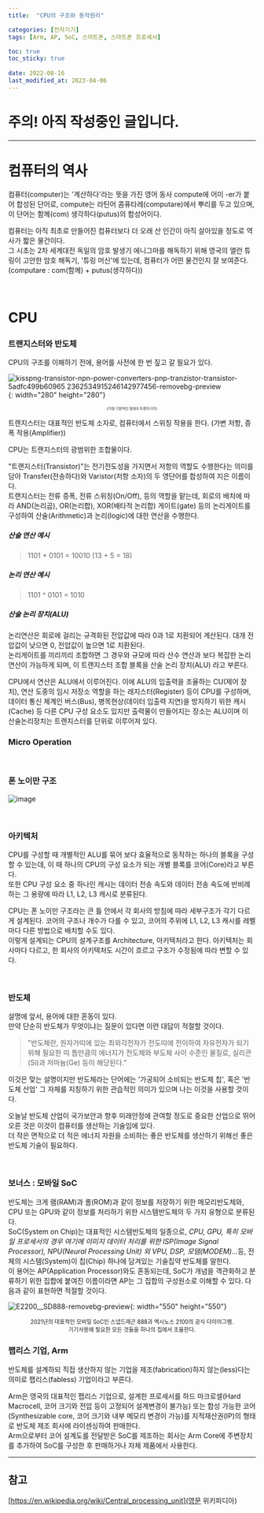 ```yaml
---
title:  "CPU의 구조와 동작원리"

categories: [전자기기]
tags: [Arm, AP, SoC, 스마트폰, 스마트폰 프로세서]

toc: true
toc_sticky: true
 
date: 2022-08-16
last_modified_at: 2023-04-06
---
```


# 주의! 아직 작성중인 글입니다.

---

# 컴퓨터의 역사 

컴퓨터(computer)는 '계산하다'라는 뜻을 가진 영어 동사 compute에 어미 -er가 붙어 합성된 단어로, compute는 라틴어 콤퓨타레(computare)에서 뿌리를 두고 있으며, 이 단어는 함께(com) 생각하다(putus)의 합성어이다.  

컴퓨터는 아직 최초로 만들어진 컴퓨터보다 더 오래 산 인간이 아직 살아있을 정도로 역사가 짧은 물건이다.  
그 시초는 2차 세계대전 독일의 암호 발생기 에니그마를 해독하기 위해 영국의 앨런 튜링이 고안한 암호 해독기, '튜링 머신'에 있는데, 컴퓨터가 어떤 물건인지 잘 보여준다. (computare : com(함께) + putus(생각하다))

<br>

# CPU 

### 트랜지스터와 반도체 

CPU의 구조를 이해하기 전에, 용어를 사전에 한 번 짚고 갈 필요가 있다.  

![kisspng-transistor-npn-power-converters-pnp-tranzistor-transistor-5adfc499b60965 2362534915246142977456-removebg-preview](https://user-images.githubusercontent.com/96360829/185552492-4b22d826-3033-46f3-b770-1c4d0410ef9e.png){: width="280" height="280"}
<div style="font-size:50%"><center>《가장 기본적인 형태의 트랜지스터》</center></div>

트랜지스터는 대표적인 반도체 소자로, 컴퓨터에서 스위칭 작용을 한다. (가변 저항, 증폭 작용(Amplifier))

CPU는 트랜지스터의 광범위한 조합물이다.  

"트랜지스터(Transistor)"는 전기전도성을 가지면서 저항의 역할도 수행한다는 의미를 담아 Transfer(전송하다)와 Varistor(저항 소자)의 두 영단어를 합성하여 지은 이름이다.  
트랜지스터는 전류 증폭, 전류 스위칭(On/Off), 등의 역할을 맡는데, 회로의 배치에 따라 AND(논리곱), OR(논리합), XOR(배타적 논리합) 게이트(gate) 등의 논리게이트를 구성하여 산술(Arithmetic)과 논리(logic)에 대한 연산을 수행한다.

##### 산술 연산 예시  

>  1101 + 0101 = 10010 (13 + 5 = 18)

##### 논리 연산 예시  

> 1101 ^ 0101 = 1010

##### 산술 논리 장치(ALU)  

논리연산은 회로에 걸리는 규격화된 전압값에 따라 0과 1로 치환되어 계산된다. 대개 전압값이 낮으면 0, 전압값이 높으면 1로 치환된다.  
논리게이트를 끼리끼리 조합하면 그 경우와 규모에 따라 산수 연산과 보다 복잡한 논리연산이 가능하게 되며, 이 트랜지스터 조합 블록을 산술 논리 장치(ALU) 라고 부른다.  

CPU에서 연산은 ALU에서 이루어진다. 이에 ALU의 입출력을 조율하는 CU(제어 장치), 연산 도중의 임시 저장소 역할을 하는 레지스터(Register) 등이 CPU를 구성하며, 데이터 통신 체계인 버스(Bus), 병목현상(데이터 입출력 지연)을 방지하기 위한 캐시(Cache) 등 다른 CPU 구성 요소도 있지만 출력물이 만들어지는 장소는 ALU이며 이 산술논리장치는 트랜지스터를 단위로 이루어져 있다.  

### Micro Operation

<br>

### 폰 노이만 구조

![image](https://user-images.githubusercontent.com/96360829/207779572-dcc5ce18-71d5-460b-9e9a-2c3bc5725a74.png)

<br>

### 아키텍처

CPU를 구성할 때 개별적인 ALU를 묶어 보다 효율적으로 동작하는 하나의 블록을 구성할 수 있는데, 이 때 하나의 CPU의 구성 요소가 되는 개별 블록를 코어(Core)라고 부른다.  
또한 CPU 구성 요소 중 하나인 캐시는 데이터 전송 속도와 데이터 전송 속도에 반비례하는 그 용량에 따라 L1, L2, L3 캐시로 분류된다.

CPU는 폰 노이만 구조라는 큰 틀 안에서 각 회사의 방침에 따라 세부구조가 각기 다르게 설계된다. 
코어의 구조나 개수가 다를 수 있고, 코어의 주위에 L1, L2, L3 캐시를 레벨마다 다른 방법으로 배치할 수도 있다.  
이렇게 설계되는 CPU의 설계구조를 Architecture, 아키텍처라고 한다. 아키텍처는 회사마다 다르고, 한 회사의 아키텍처도 시간이 흐르고 구조가 수정됨에 따라 변할 수 있다.

<br>

### 반도체 

설명에 앞서, 용어에 대한 혼동이 있다.  
만약 단순히 반도체가 무엇이냐는 질문이 있다면 이런 대답이 적절할 것이다.

> "반도체란, 원자가띠에 있는 최외각전자가 전도띠에 전이하여 자유전자가 되기 위해 필요한 띠 틈만큼의 에너지가 전도체와 부도체 사이 수준인 물질로, 실리콘(Si)과 저마늄(Ge) 등이 해당된다."

이것은 맞는 설명이지만 반도체라는 단어에는 '가공되어 소비되는 반도체 칩', 혹은 '반도체 산업' 그 자체를 지칭하기 위한 관습적인 의미가 있으며 나는 이것을 사용할 것이다.  

오늘날 반도체 산업이 국가보안과 향후 미래안정에 관여할 정도로 중요한 산업으로 뛰어오른 것은 이것이 컴퓨터를 생산하는 기술임에 있다.  
더 작은 면적으로 더 적은 에너지 자원을 소비하는 좋은 반도체를 생산하기 위해선 좋은 반도체 기술이 필요하다.  

<br>

### 보너스 : 모바일 SoC 

반도체는 크게 램(RAM)과 롬(ROM)과 같이 정보를 저장하기 위한 메모리반도체와, CPU 또는 GPU와 같이 정보를 처리하기 위한 시스템반도체의 두 가지 유형으로 분류된다.  
SoC(System on Chip)는 대표적인 시스템반도체의 일종으로, <i>CPU, GPU, 특히 모바일 프로세서의 경우 여기에 이미지 데이터 처리를 위한 ISP(Image Signal Processor), NPU(Neural Processing Unit) 외 VPU, DSP, 모뎀(MODEM)...</i>등, 전체의 시스템(System)이 칩(Chip) 하나에 담겨있는 기술집약 반도체를 말한다.  
이 용어는 AP(Application Processor)와도 혼동되는데, SoC가 개념을 객관화하고 분류하기 위한 집합에 붙여진 이름이라면 AP는 그 집합의 구성원소로 이해할 수 있다. 다음과 같이 표현하면 적절할 것이다.

![E2200__SD888-removebg-preview](https://user-images.githubusercontent.com/96360829/185637458-0e5cef53-ad34-4e4b-9221-08197eebf8ee.png){: width="550" height="550"}
<div style = "font-size:80%" ><center>2021년의 대표적인 모바일 SoC인 스냅드래곤 888과 엑시노스 2100의 공식 다이어그램.</center></div>
<div style = "font-size:80%" ><center>기기사용에 필요한 모든 것들을 하나의 칩에서 조율한다.</center></div>

### 팹리스 기업, Arm 

반도체를 설계하되 직접 생산하지 않는 기업을 제조(fabrication)하지 않는(less)다는 의미로 팹리스(fabless) 기업이라고 부른다.

Arm은 영국의 대표적인 팹리스 기업으로, 설계한 프로세서를 하드 마크로셀(Hard Macrocell, 코어 크기와 전압 등이 고정되어 설계변경이 불가능) 또는 합성 가능한 코어(Synthesizable core, 코어 크기와 내부 메모리 변경이 가능)를 지적재산권(IP)의 형태로 반도체 제조 회사에 라이센싱하여 판매한다.  
Arm으로부터 코어 설계도를 전달받은 SoC를 제조하는 회사는 Arm Core에 주변장치를 추가하여 SoC를 구성한 후 판매하거나 자체 제품에서 사용한다.

---

 ## <b>참고</b> 

[https://en.wikipedia.org/wiki/Central_processing_unit](영문 위키피디아)